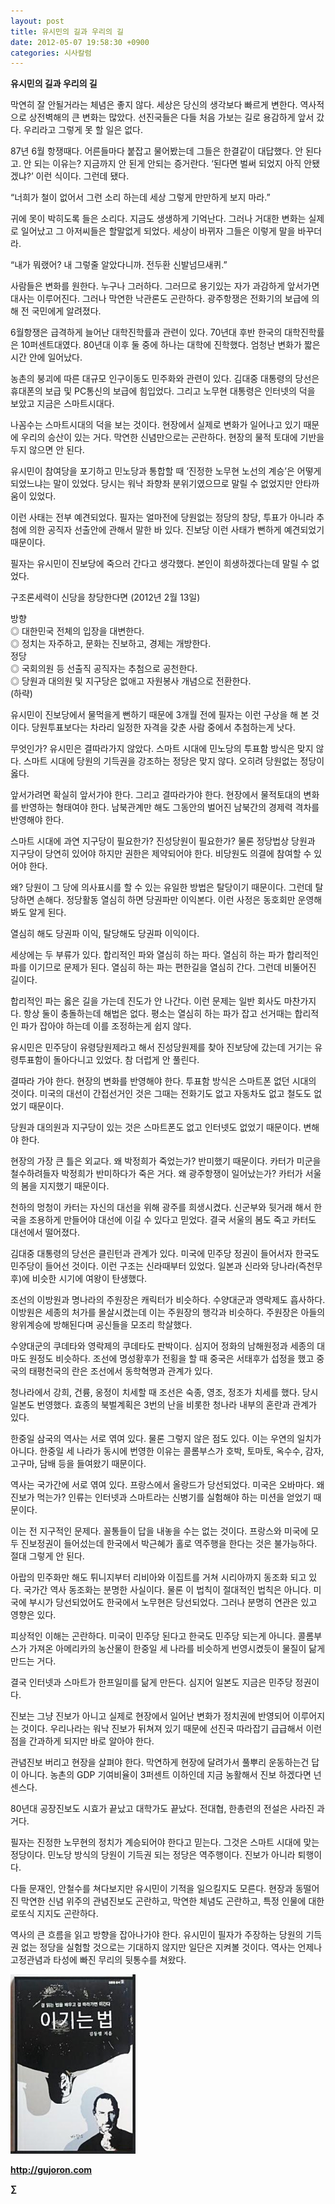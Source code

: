 ```yaml
---
layout: post
title: 유시민의 길과 우리의 길
date: 2012-05-07 19:58:30 +0900
categories: 시사칼럼
---
```

**유시민의 길과 우리의 길** 

막연히 잘 안될거라는 체념은 좋지 않다. 세상은 당신의 생각보다 빠르게 변한다. 역사적으로 상전벽해의 큰 변화는 많았다. 선진국들은 다들 처음 가보는 길로 용감하게 앞서 갔다. 우리라고 그렇게 못 할 일은 없다. 

87년 6월 항쟁때다. 어른들마다 붙잡고 물어봤는데 그들은 한결같이 대답했다. 안 된다고. 안 되는 이유는? 지금까지 안 된게 안되는 증거란다. ‘된다면 벌써 되었지 아직 안됐겠냐?’ 이런 식이다. 그런데 됐다. 

“너희가 철이 없어서 그런 소리 하는데 세상 그렇게 만만하게 보지 마라.” 

귀에 못이 박히도록 들은 소리다. 지금도 생생하게 기억난다. 그러나 거대한 변화는 실제로 일어났고 그 아저씨들은 할말없게 되었다. 세상이 바뀌자 그들은 이렇게 말을 바꾸더라. 

“내가 뭐랬어? 내 그렇줄 알았다니까. 전두환 신발넘므새퀴.” 

사람들은 변화를 원한다. 누구나 그러하다. 그러므로 용기있는 자가 과감하게 앞서가면 대사는 이루어진다. 그러나 막연한 낙관론도 곤란하다. 광주항쟁은 전화기의 보급에 의해 전 국민에게 알려졌다. 

6월항쟁은 급격하게 늘어난 대학진학률과 관련이 있다. 70년대 후반 한국의 대학진학률은 10퍼센트대였다. 80년대 이후 둘 중에 하나는 대학에 진학했다. 엄청난 변화가 짧은 시간 안에 일어났다. 

농촌의 붕괴에 따른 대규모 인구이동도 민주화와 관련이 있다. 김대중 대통령의 당선은 휴대폰의 보급 및 PC통신의 보급에 힘입었다. 그리고 노무현 대통령은 인터넷의 덕을 보았고 지금은 스마트시대다. 

나꼼수는 스마트시대의 덕을 보는 것이다. 현장에서 실제로 변화가 일어나고 있기 때문에 우리의 승산이 있는 거다. 막연한 신념만으로는 곤란하다. 현장의 물적 토대에 기반을 두지 않으면 안 된다. 

유시민이 참여당을 포기하고 민노당과 통합할 때 ‘진정한 노무현 노선의 계승’은 어떻게 되었느냐는 말이 있었다. 당시는 워낙 좌향좌 분위기였으므로 말릴 수 없었지만 안타까움이 있었다. 

이런 사태는 전부 예견되었다. 필자는 얼마전에 당원없는 정당의 창당, 투표가 아니라 추첨에 의한 공직자 선출안에 관해서 말한 바 있다. 진보당 이런 사태가 뻔하게 예견되었기 때문이다. 

필자는 유시민이 진보당에 죽으러 간다고 생각했다. 본인이 희생하겠다는데 말릴 수 없었다. 

구조론세력이 신당을 창당한다면 (2012년 2월 13일)

  
방향  
◎ 대한민국 전체의 입장을 대변한다.  
◎ 정치는 자주하고, 문화는 진보하고, 경제는 개방한다.   
정당  
◎ 국회의원 등 선출직 공직자는 추첨으로 공천한다.  
◎ 당원과 대의원 및 지구당은 없애고 자원봉사 개념으로 전환한다.   
(하략) 

유시민이 진보당에서 물먹을게 뻔하기 때문에 3개월 전에 필자는 이런 구상을 해 본 것이다. 당원투표보다는 차라리 일정한 자격을 갖춘 사람 중에서 추첨하는게 낫다. 

무엇인가? 유시민은 결따라가지 않았다. 스마트 시대에 민노당의 투표함 방식은 맞지 않다. 스마트 시대에 당원의 기득권을 강조하는 정당은 맞지 않다. 오히려 당원없는 정당이 옳다. 

앞서가려면 확실히 앞서가야 한다. 그리고 결따라가야 한다. 현장에서 물적토대의 변화를 반영하는 형태여야 한다. 남북관계만 해도 그동안의 벌어진 남북간의 경제력 격차를 반영해야 한다. 

스마트 시대에 과연 지구당이 필요한가? 진성당원이 필요한가? 물론 정당법상 당원과 지구당이 당연히 있어야 하지만 권한은 제약되어야 한다. 비당원도 의결에 참여할 수 있어야 한다. 

왜? 당원이 그 당에 의사표시를 할 수 있는 유일한 방법은 탈당이기 때문이다. 그런데 탈당하면 손해다. 정당활동 열심히 하면 당권파만 이익본다. 이런 사정은 동호회만 운영해봐도 알게 된다. 

열심히 해도 당권파 이익, 탈당해도 당권파 이익이다. 

세상에는 두 부류가 있다. 합리적인 파와 열심히 하는 파다. 열심히 하는 파가 합리적인 파를 이기므로 문제가 된다. 열심히 하는 파는 편한길을 열심히 간다. 그런데 비뚤어진 길이다. 

합리적인 파는 옳은 길을 가는데 진도가 안 나간다. 이런 문제는 일반 회사도 마찬가지다. 항상 둘이 충돌하는데 해법은 없다. 평소는 열심히 하는 파가 잡고 선거때는 합리적인 파가 잡아야 하는데 이를 조정하는게 쉽지 않다. 

유시민은 민주당이 유령당원제라고 해서 진성당원제를 찾아 진보당에 갔는데 거기는 유령투표함이 돌아다니고 있었다. 참 더럽게 안 풀린다. 

결따라 가야 한다. 현장의 변화를 반영해야 한다. 투표함 방식은 스마트폰 없던 시대의 것이다. 미국의 대선이 간접선거인 것은 그때는 전화기도 없고 자동차도 없고 철도도 없었기 때문이다. 

당원과 대의원과 지구당이 있는 것은 스마트폰도 없고 인터넷도 없었기 때문이다. 변해야 한다. 

현장의 가장 큰 틀은 외교다. 왜 박정희가 죽었는가? 반미했기 때문이다. 카터가 미군을 철수하려들자 박정희가 반미하다가 죽은 거다. 왜 광주항쟁이 일어났는가? 카터가 서울의 봄을 지지했기 때문이다. 

천하의 멍청이 카터는 자신의 대선을 위해 광주를 희생시켰다. 신군부와 뒷거래 해서 한국을 조용하게 만들어야 대선에 이길 수 있다고 믿었다. 결국 서울의 봄도 죽고 카터도 대선에서 떨어졌다. 

김대중 대통령의 당선은 클린턴과 관계가 있다. 미국에 민주당 정권이 들어서자 한국도 민주당이 들어선 것이다. 이런 구조는 신라때부터 있었다. 일본과 신라와 당나라(즉천무후)에 비슷한 시기에 여왕이 탄생했다. 

조선의 이방원과 명나라의 주원장은 캐릭터가 비슷하다. 수양대군과 영락제도 흡사하다. 이방원은 세종의 처가를 몰살시켰는데 이는 주원장의 행각과 비슷하다. 주원장은 아들의 왕위계승에 방해된다며 공신들을 모조리 학살했다. 

수양대군의 쿠데타와 영락제의 쿠데타도 판박이다. 심지어 정화의 남해원정과 세종의 대마도 원정도 비슷하다. 조선에 명성황후가 전횡을 할 때 중국은 서태후가 섭정을 했고 중국의 태평천국의 란은 조선에서 동학혁명과 관계가 있다. 

청나라에서 강희, 건륭, 옹정이 치세할 때 조선은 숙종, 영조, 정조가 치세를 했다. 당시 일본도 번영했다. 효종의 북벌계획은 3번의 난을 비롯한 청나라 내부의 혼란과 관계가 있다. 

한중일 삼국의 역사는 서로 엮여 있다. 물론 그렇지 않은 점도 있다. 이는 우연의 일치가 아니다. 한중일 세 나라가 동시에 번영한 이유는 콜롬부스가 호박, 토마토, 옥수수, 감자, 고구마, 담배 등을 들여왔기 때문이다. 

역사는 국가간에 서로 엮여 있다. 프랑스에서 올랑드가 당선되었다. 미국은 오바마다. 왜 진보가 먹는가? 인류는 인터넷과 스마트라는 신병기를 실험해야 하는 미션을 얻었기 때문이다. 

이는 전 지구적인 문제다. 꼴통들이 답을 내놓을 수는 없는 것이다. 프랑스와 미국에 모두 진보정권이 들어섰는데 한국에서 박근혜가 홀로 역주행을 한다는 것은 불가능하다. 절대 그렇게 안 된다. 

아랍의 민주화만 해도 튀니지부터 리비아와 이집트를 거쳐 시리아까지 동조화 되고 있다. 국가간 역사 동조화는 분명한 사실이다. 물론 이 법칙이 절대적인 법칙은 아니다. 미국에 부시가 당선되었어도 한국에서 노무현은 당선되었다. 그러나 분명히 연관은 있고 영향은 있다. 

피상적인 이해는 곤란하다. 미국이 민주당 된다고 한국도 민주당 되는게 아니다. 콜롬부스가 가져온 아메리카의 농산물이 한중일 세 나라를 비슷하게 번영시켰듯이 물질이 닮게 만드는 거다. 

결국 인터넷과 스마트가 한프일미를 닮게 만든다. 심지어 일본도 지금은 민주당 정권이다. 

진보는 그냥 진보가 아니고 실제로 현장에서 일어난 변화가 정치권에 반영되어 이루어지는 것이다. 우리나라는 워낙 진보가 뒤쳐져 있기 때문에 선진국 따라잡기 급급해서 이런 점을 간과하게 되지만 바로 알아야 한다. 

관념진보 버리고 현장을 살펴야 한다. 막연하게 현장에 달려가서 풀뿌리 운동하는건 답이 아니다. 농촌의 GDP 기여비율이 3퍼센트 이하인데 지금 농활해서 진보 하겠다면 넌센스다. 

80년대 공장진보도 시효가 끝났고 대학가도 끝났다. 전대협, 한총련의 전설은 사라진 과거다. 

필자는 진정한 노무현의 정치가 계승되어야 한다고 믿는다. 그것은 스마트 시대에 맞는 정당이다. 민노당 방식의 당원이 기득권 되는 정당은 역주행이다. 진보가 아니라 퇴행이다. 

다들 문재인, 안철수를 쳐다보지만 유시민이 기적을 일으킬지도 모른다. 현장과 동떨어진 막연한 신념 위주의 관념진보도 곤란하고, 막연한 체념도 곤란하고, 특정 인물에 대한 로또식 지지도 곤란하다. 

역사의 큰 흐름을 읽고 방향을 잡아나가야 한다. 유시민이 필자가 주장하는 당원의 기득권 없는 정당을 실험할 것으로는 기대하지 않지만 일단은 지켜볼 것이다. 역사는 언제나 고정관념과 타성에 빠진 무리의 뒷통수를 쳐왔다. 





<a href="?mid=WaytoWin" target="_self"><img alt="0.JPG" src="files/attach/images/199/290/248/123456.JPG" width="200" height="287" /> </a>







**http://gujoron.com**  


**∑**